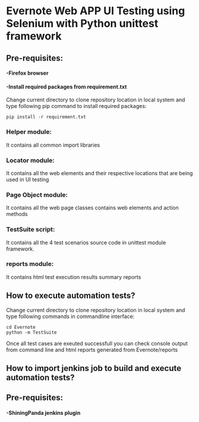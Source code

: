
# Evernote Web APP UI Testing using Selenium with Python unittest framework
## Pre-requisites:
#### -Firefox browser
#### -Install required packages from requirement.txt
Change current directory to clone repository location in local system and type following pip command to install required packages:
```
pip install -r requirement.txt
```
### Helper module:
It contains all common import libraries
### Locator module:
It contains all the web elements and their respective locations that are being used in UI testing
### Page Object module:
It contains all the web page classes contains web elements and action methods
### TestSuite script:
It contains all the 4 test scenarios source code in unittest module framework.
### reports module:
It contains html test execution results summary reports
## How to execute automation tests?
Change current directory to clone repository location in local system and type following commands in commandline interface:
```
cd Evernote
python -m TestSuite
```
Once all test cases are exeuted successfull you can check console output from command line and html reports generated from Evernote/reports

## How to import jenkins job to build and execute automation tests?
## Pre-requisites:
#### -ShiningPanda jenkins plugin 

